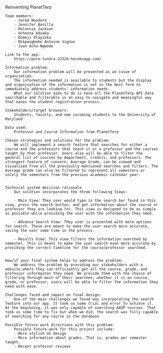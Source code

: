 
Reinventing PlanetTerp

    Team members:
        - Jared Woodard
        - Jennifer Bonilla
        - Malonnie Jackson
        - Uchenna Aduaka
        - Dimeji Olayinka
        - Mikpongbeho Antoine Vignon
        - Juan Acha-Ngwodo

    Link to the app:
        https://pure-tundra-22320.herokuapp.com/

    Information problem:
        Our information problem will be presented as an issue of organization. 
        The information needed is available to students but the display and organization of the information is not in the best form to immediately address students' information needs.
        What our solution aims to do is have all the PlanetTerp API data searchable and filterable in an easy to navigate and meaningful way that eases the student registration process.

    Stakeholders/target browsers:
        Students, faculty, and new incoming students to the University of Maryland

    Data used:
        Professor and Course Information from PlanetTerp

    Chosen strategies and solutions for the problem:
        We will implement a search feature that searches for either a course and the professors that teach it or a professor and the courses taught by that professor. Users also will be able to filter the general list of courses by department, credits, and professors. The strongest feature of concern, Average Grade, can be viewed and visualized from all the previously mentioned searches and filters. The Average grade can also be filtered to represent all semesters or solely the semesters from the previous academic calendar year.


    Technical system decision rationale 
        Our solution incorporates the three following Views:

        - Main View: They user would type in the search bar found in this view, press the search button, and get information about the course or professor they are looking for. This view is designed to be as simple as possible while providing the user with the information they need.

        - Advance Search View: They user is presented with more options for search. These are meant to make the user search more accurate, saving the user some time in the process.

        - Results View: This view filters the information searched by semester. This is meant to make the user search even more accurate by providing the correct timeline for the course/professor searched.


    How/if your final system helps to address the problem:
        We address the problem by providing our stakeholders with a website where they can efficiently get all the course, grade, and professor informaiton they need. We provide them with the choice of filtering through most of their searches; whether it is on course, grade, or professor, users will be able to filter the information they need with ease.

    Challenges faced and impact on final design: 
        One of the main challenges we faced was incorporating the search feature into our app. It took us some trial and error to achieve it. At the beginning, it was only capable of searching AASP courses. That took us some time to fix but when we did, the search was fully capable of searching for any course in the database

    Possible future work directions with this problem:
        Possible future work for this project include:
        - More stylish UI design
        - More information about grades. That is, grades per semester taught.
        - Recent professor reviews
